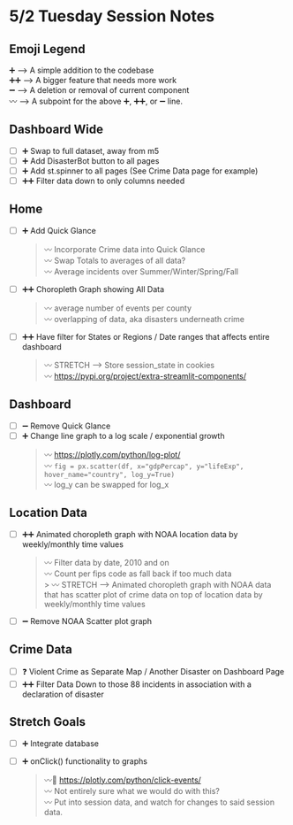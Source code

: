 # 5/2 Tuesday Session Notes

## Emoji Legend
➕ --> A simple addition to the codebase <br>
➕➕ --> A bigger feature that needs more work <br>
➖ --> A deletion or removal of current component <br>
〰️ --> A subpoint for the above ➕, ➕➕, or ➖ line. <br>

## Dashboard Wide
- [ ] ➕ Swap to full dataset, away from m5 <br>
- [ ] ➕ Add DisasterBot button to all pages <br>
- [ ] ➕ Add st.spinner to all pages (See Crime Data page for example) <br>
- [ ] ➕➕ Filter data down to only columns needed <br>

## Home
- [ ] ➕ Add Quick Glance<br>
  > 〰️ Incorporate Crime data into Quick Glance <br>
  > 〰️ Swap Totals to averages of all data? <br>
  > 〰️ Average incidents over Summer/Winter/Spring/Fall <br>
- [ ] ➕➕ Choropleth Graph showing All Data <br>
  > 〰️ average number of events per county <br>
  > 〰️ overlapping of data, aka disasters underneath crime <br>
- [ ] ➕➕ Have filter for States or Regions / Date ranges that affects entire dashboard <br>
  > 〰️ STRETCH --> Store session_state in cookies <br>
    > 〰️ https://pypi.org/project/extra-streamlit-components/ <br>

## Dashboard
- [ ] ➖ Remove Quick Glance <br>
- [ ] ➕ Change line graph to a log scale / exponential growth <br>
  > 〰️ https://plotly.com/python/log-plot/ <br>
  > 〰️ ```fig = px.scatter(df, x="gdpPercap", y="lifeExp", hover_name="country", log_y=True)``` <br>
    > 〰️ log_y can be swapped for log_x <br>

## Location Data
- [ ] ➕➕ Animated choropleth graph with NOAA location data by weekly/monthly time values <br>
  > 〰️ Filter data by date, 2010 and on <br>
    > 〰️ Count per fips code as fall back if too much data <br>
      > 〰️ STRETCH --> Animated choropleth graph with NOAA data that has scatter plot of crime data on top of location data by weekly/monthly time values <br>
- [ ] ➖ Remove NOAA Scatter plot graph <br>

## Crime Data
- [ ] ❓ Violent Crime as Separate Map / Another Disaster on Dashboard Page <br>
- [ ] ➕➕ Filter Data Down to those 88 incidents in association with a declaration of disaster <br>

## Stretch Goals
- [ ] ➕ Integrate database <br>
- [ ] ➕ onClick() functionality to graphs <br>
  > 〰️🔗 https://plotly.com/python/click-events/ <br>
  > 〰️ Not entirely sure what we would do with this? <br>
  > 〰️ Put into session data, and watch for changes to said session data. <br>


